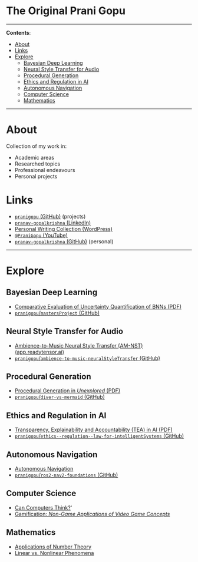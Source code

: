 <h1>The Original Prani Gopu</h1>

---

**Contents**:

- [About](#about)
- [Links](#links)
- [Explore](#explore)
  - [Bayesian Deep Learning](#bayesian-deep-learning)
  - [Neural Style Transfer for Audio](#neural-style-transfer-for-audio)
  - [Procedural Generation](#procedural-generation)
  - [Ethics and Regulation in AI](#ethics-and-regulation-in-ai)
  - [Autonomous Navigation](#autonomous-navigation)
  - [Computer Science](#computer-science)
  - [Mathematics](#mathematics)

---

# About
Collection of my work in:

- Academic areas
- Researched topics
- Professional endeavours
- Personal projects

# Links
- [`pranigopu` (GitHub)](https://github.com/pranigopu) (projects)
- [`pranav-gopalkrishna` (LinkedIn)](https://www.linkedin.com/in/pranav-gopalkrishna)
- [Personal Writing Collection (WordPress)](https://pranigopu.wordpress.com/)
- [`@PraniGopu` (YouTube)](https://www.youtube.com/@PraniGopu)
- [`pranav-gopalkrishna` (GitHub)](https://github.com/pranav-gopalkrishna) (personal)

---

# Explore
## Bayesian Deep Learning
- [Comparative Evaluation of Uncertainty Quantification of BNNs (PDF)](https://pranigopu.github.io/comparative-evaluation-of-uncertainty-quantification-of-bnns.pdf)
- [`pranigopu`/`mastersProject` (GitHub)](https://github.com/pranigopu/mastersProject)

## Neural Style Transfer for Audio
- [Ambience-to-Music Neural Style Transfer (AM-NST) (app.readytensor.ai)](https://app.readytensor.ai/publications/ambiencetomusic-neural-style-transfer-amnst-2CirVDc5nt0b)
- [`pranigopu`/`ambience-to-music-neuralStyleTransfer` (GitHub)](https://github.com/pranigopu/ambience-to-music-neuralStyleTransfer)

## Procedural Generation
- [Procedural Generation in *Unexplored* (PDF)](https://pranigopu.github.io/procedural-generation-in-unexplored.pdf)
- [`pranigopu`/`diver-vs-mermaid` (GitHub)](https://github.com/pranigopu/diver-vs-mermaid)

## Ethics and Regulation in AI
- [Transparency, Explainability and Accountability (TEA) in AI (PDF)](https://pranigopu.github.io/report-on-transparency-explainability-and-accountability-in-ai.pdf)
- [`pranigopu`/`ethics--regulation--law-for-intelligentSystems` (GitHub)](https://github.com/pranigopu/ethics--regulation--law-for-intelligentSystems)

## Autonomous Navigation
- [Autonomous Navigation](https://pranigopu.github.io/autonomous-navigation/)
- [`pranigopu`/`ros2-nav2-foundations` (GitHub)](https://github.com/pranigopu/ros2-nav2-foundations)

## Computer Science
- [Can Computers Think?](https://pranigopu.github.io/can-computers-think.html)'
- [Gamification: *Non-Game Applications of Video Game Concepts*](https://pranigopu.github.io/gamification.html)

## Mathematics
- [Applications of Number Theory](https://pranigopu.github.io/applications-of-number-theory/main.html)
- [Linear vs. Nonlinear Phenomena](https://pranigopu.github.io/linear-vs-nonlinear-phenomena.html)